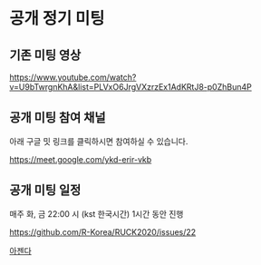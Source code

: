 # 공개 정기 미팅

## 기존 미팅 영상

https://www.youtube.com/watch?v=U9bTwrgnKhA&list=PLVxO6JrgVXzrzEx1AdKRtJ8-p0ZhBun4P

## 공개 미팅 참여 채널

아래 구글 밋 링크를 클릭하시면 참여하실 수 있습니다.

https://meet.google.com/ykd-erir-vkb

## 공개 미팅 일정

매주 화, 금 22:00 시 (kst 한국시간) 1시간 동안 진행

https://github.com/R-Korea/RUCK2020/issues/22

[아젠다](./agenda.md)
